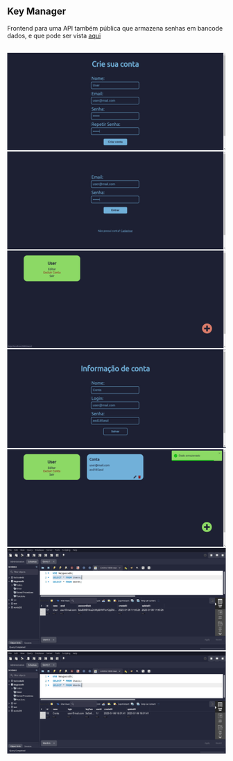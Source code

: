 <h2>Key Manager</h2>
<p>Frontend para uma API também pública que armazena senhas em bancode dados, e que pode ser vista <a href="https://github.com/Thiago2VP/keymanagerbackend">aqui</a></p>
<br>
<img src="https://raw.githubusercontent.com/Thiago2VP/keymanagerfrontend/master/assets/0-registro.jpg">
<br>
<img src="https://raw.githubusercontent.com/Thiago2VP/keymanagerfrontend/master/assets/1-login.jpg">
<br>
<img src="https://raw.githubusercontent.com/Thiago2VP/keymanagerfrontend/master/assets/2-user.jpg">
<br>
<img src="https://raw.githubusercontent.com/Thiago2VP/keymanagerfrontend/master/assets/3-newWord.jpg">
<br>
<img src="https://raw.githubusercontent.com/Thiago2VP/keymanagerfrontend/master/assets/4-user2.jpg">
<br>
<img src="https://raw.githubusercontent.com/Thiago2VP/keymanagerfrontend/master/assets/5-usersTable.jpg">
<br>
<img src="https://raw.githubusercontent.com/Thiago2VP/keymanagerfrontend/master/assets/6-wordsTable.jpg">
<br>
